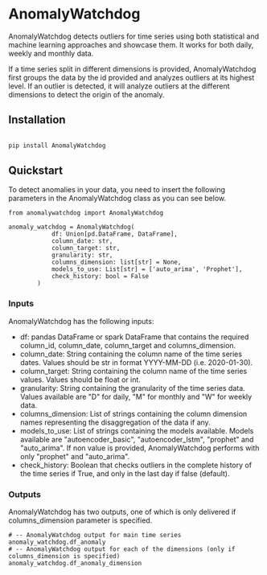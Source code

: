# AnomalyWatchdog

AnomalyWatchdog detects outliers for time series using both statistical and 
machine learning approaches and showcase them. It works for both daily, weekly 
and monthly data.

If a time series split in different dimensions is provided, AnomalyWatchdog
first groups the data by the id provided and analyzes outliers at its highest
level. If an outlier is detected, it will analyze outliers at the different 
dimensions to detect the origin of the anomaly.

## Installation

```bash

pip install AnomalyWatchdog

```

## Quickstart

To detect anomalies in your data, you need to insert the following parameters
in the AnomalyWatchdog class as you can see below.

```{python, error=TRUE, include=TRUE}
from anomalywatchdog import AnomalyWatchdog

anomaly_watchdog = AnomalyWatchdog(
            df: Union[pd.DataFrame, DataFrame],
            column_date: str,
            column_target: str,
            granularity: str,
            columns_dimension: list[str] = None,
            models_to_use: List[str] = ['auto_arima', 'Prophet'],
            check_history: bool = False
        )
```

### Inputs
AnomalyWatchdog has the following inputs:
- df: pandas DataFrame or spark DataFrame that contains the required column_id, column_date, column_target and columns_dimension.
- column_date: String containing the column name of the time series dates. Values should be str in format YYYY-MM-DD (i.e. 2020-01-30).
- column_target: String containing the column name of the time series values. Values should be float or int.
- granularity: String containing the granularity of the time series data. Values available are "D" for daily, "M" for monthly and "W" for weekly data.
- columns_dimension: List of strings containing the column dimension names representing the disaggregation of the data if any.
- models_to_use: List of strings containing the models available. Models available are "autoencoder_basic", "autoencoder_lstm", "prophet" and "auto_arima". If non value is provided, AnomalyWatchdog performs with only "prophet" and "auto_arima".
- check_history: Boolean that checks outliers in the complete history of the time series if True, and only in the last day if false (default).

### Outputs
AnomalyWatchdog has two outputs, one of which is only delivered if 
columns_dimension parameter is specified.

```{python, error=TRUE, include=TRUE}
# -- AnomalyWatchdog output for main time series
anomaly_watchdog.df_anomaly
# -- AnomalyWatchdog output for each of the dimensions (only if columns_dimension is specified)
anomaly_watchdog.df_anomaly_dimension
```
